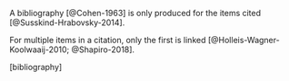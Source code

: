 A bibliography [@Cohen-1963] is only produced for
the items cited [@Susskind-Hrabovsky-2014].

For multiple items in a citation, only the first is linked
[@Holleis-Wagner-Koolwaaij-2010; @Shapiro-2018].

[bibliography]
